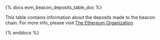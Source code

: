 {% docs evm_beacon_deposits_table_doc %}

This table contains information about the deposits made to the beacon chain. For more info, please visit [The Ethereum Organization](https://ethereum.org/en/developers/docs/consensus-mechanisms/pos/)

{% enddocs %}
